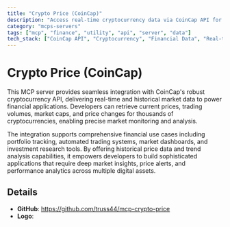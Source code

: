 ```yaml
---
title: "Crypto Price (CoinCap)"
description: "Access real-time cryptocurrency data via CoinCap API for price tracking, market analysis, and historical trends in financial applications."
category: "mcps-servers"
tags: ["mcp", "finance", "utility", "api", "server", "data"]
tech_stack: ["CoinCap API", "Cryptocurrency", "Financial Data", "Real-time Analytics", "Market Data"]
---
```


# Crypto Price (CoinCap)

This MCP server provides seamless integration with CoinCap's robust cryptocurrency API, delivering real-time and historical market data to power financial applications. Developers can retrieve current prices, trading volumes, market caps, and price changes for thousands of cryptocurrencies, enabling precise market monitoring and analysis.

The integration supports comprehensive financial use cases including portfolio tracking, automated trading systems, market dashboards, and investment research tools. By offering historical price data and trend analysis capabilities, it empowers developers to build sophisticated applications that require deep market insights, price alerts, and performance analytics across multiple digital assets.

## Details

- **GitHub**: https://github.com/truss44/mcp-crypto-price
- **Logo**: 
